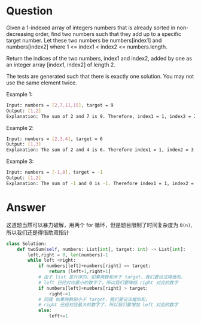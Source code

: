 # Question
Given a 1-indexed array of integers numbers that is already sorted in non-decreasing order, find two numbers such that they add up to a specific target number. Let these two numbers be numbers[index1] and numbers[index2] where 1 <= index1 < index2 <= numbers.length.

Return the indices of the two numbers, index1 and index2, added by one as an integer array [index1, index2] of length 2.

The tests are generated such that there is exactly one solution. You may not use the same element twice.

Example 1:
```bash
Input: numbers = [2,7,11,15], target = 9
Output: [1,2]
Explanation: The sum of 2 and 7 is 9. Therefore, index1 = 1, index2 = 2. We return [1, 2].
```

Example 2:
```bash
Input: numbers = [2,3,4], target = 6
Output: [1,3]
Explanation: The sum of 2 and 4 is 6. Therefore index1 = 1, index2 = 3. We return [1, 3].
```

Example 3:
```bash
Input: numbers = [-1,0], target = -1
Output: [1,2]
Explanation: The sum of -1 and 0 is -1. Therefore index1 = 1, index2 = 2. We return [1, 2].
```

# Answer
这道题当然可以暴力破解，用两个 for 循环，但是题目限制了时间复杂度为 `O(n)`,所以我们还是得借助双指针
```python
class Solution:
    def twoSum(self, numbers: List[int], target: int) -> List[int]:
        left,right = 0, len(numbers)-1
        while left <right:
            if numbers[left]+numbers[right] == target:
                return [left+1,right+1]
            # 由于 list 是升序的，如果两数和大于 target，我们要设法降低和，
            # left 已经对应最小的数字了，所以我们要降低 right 对应的数字
            if numbers[left]+numbers[right] > target:
                right-=1
            # 同理 如果两数和小于 target，我们要设法增加和，
            # right 已经对应最大的数字了，所以我们要增加 left 对应的数字
            else:
                left+=1
```
